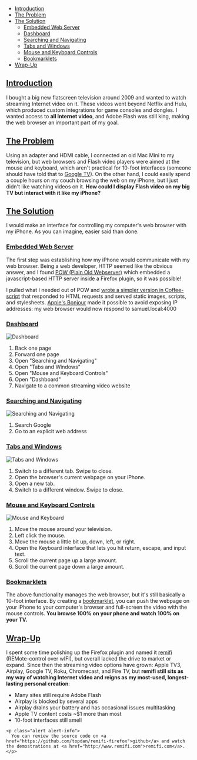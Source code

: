 * [Introduction](#introduction)
* [The Problem](#the-problem)
* [The Solution](#the-solution)
  * [Embedded Web Server](#embedded-web-server)
  * [Dashboard](#dashboard)
  * [Searching and Navigating](#searching-and-navigating)
  * [Tabs and Windows](#tabs-and-windows)
  * [Mouse and Keyboard Controls](#mouse-and-keyboard)
  * [Bookmarklets](#bookmarklets)
* [Wrap-Up](#wrap-up)

## [Introduction](#introduction)

I bought a big new flatscreen television around 2009 and wanted to watch streaming Internet video on it. These videos went beyond Netflix and Hulu, which produced custom integrations for game consoles and dongles. I wanted access to __all Internet video__, and Adobe Flash was still king, making the web browser an important part of my goal.

## [The Problem](#the-problem)

Using an adapter and HDMI cable, I connected an old Mac Mini to my television, but web browsers and Flash video players were aimed at the mouse and keyboard, which aren't practical for 10-foot interfaces (someone should have told that to [Google TV](http://en.wikipedia.org/wiki/Google_TV)). On the other hand, I could easily spend a couple hours on my couch browsing the web on my iPhone, but I just didn't like watching videos on it. __How could I display Flash video on my big TV but interact with it like my iPhone?__

## [The Solution](#the-solution)

I would make an interface for controlling my computer's web browser with my iPhone. As you can imagine, easier said than done.

### [Embedded Web Server](#embedded-web-server)

The first step was establishing how my iPhone would communicate with my web browser. Being a web developer, HTTP seemed like the obvious answer, and I found [POW (Plain Old Webserver)](https://addons.mozilla.org/en-US/firefox/addon/pow-plain-old-webserver/) which embedded a javascript-based HTTP server inside a Firefox plugin, so it was possible!

I pulled what I needed out of POW and [wrote a simpler version in Coffee-script](https://github.com/topdan/remifi-firefox/blob/master/content.coffee/remifi/firefox/server.coffee) that responded to HTML requests and served static images, scripts, and stylesheets. [Apple's Bonjour](http://en.wikipedia.org/wiki/Bonjour_%28software%29) made it possible to avoid exposing IP addresses: my web browser would now respond to samuel.local:4000

### [Dashboard](#dashboard)

![Dashboard](dashboard.jpg)

1. Back one page
2. Forward one page
3. Open "Searching and Navigating"
4. Open "Tabs and Windows"
5. Open "Mouse and Keyboard Controls"
6. Open "Dashboard"
7. Navigate to a common streaming video website

### [Searching and Navigating](#searching-and-navigating)

![Searching and Navigating](searching-and-navigating.jpg)

1. Search Google
2. Go to an explicit web address

### [Tabs and Windows](#tabs-and-windows)

![Tabs and Windows](tabs-and-windows.jpg)

1. Switch to a different tab. Swipe to close.
2. Open the browser's current webpage on your iPhone.
3. Open a new tab.
4. Switch to a different window. Swipe to close.

### [Mouse and Keyboard Controls](#mouse-and-keyboard)

![Mouse and Keyboard](mouse-and-keyboard.jpg)

1. Move the mouse around your television.
2. Left click the mouse.
3. Move the mouse a little bit up, down, left, or right.
4. Open the Keyboard interface that lets you hit return, escape, and input text.
5. Scroll the current page up a large amount.
6. Scroll the current page down a large amount.

### [Bookmarklets](#bookmarklets)

The above functionality manages the web browser, but it's still basically a 10-foot interface. By creating a [bookmarklet](http://en.wikipedia.org/wiki/Bookmarklet), you can push the webpage on your iPhone to your computer's browser and full-screen the video with the mouse controls. __You browse 100% on your phone and watch 100% on your TV.__

## [Wrap-Up](#wrap-up)

I spent some time polishing up the Firefox plugin and named it [remifi](http://www.remifi.com) (REMote-control over wIFI), but overall lacked the drive to market or expand. Since then the streaming video options have grown: Apple TV3, Airplay, Google TV, Roku, Chromecast, and Fire TV, but __remifi still sits as my way of watching Internet video and reigns as my most-used, longest-lasting personal creation__:

* Many sites still require Adobe Flash
* Airplay is blocked by several apps
* Airplay drains your battery and has occasional issues multitasking
* Apple TV content costs ~$1 more than most
* 10-foot interfaces still smell

```raw
<p class="alert alert-info">
  You can review the source code on <a href="https://github.com/topdan/remifi-firefox">github</a> and watch the demostrations at <a href="http://www.remifi.com">remifi.com</a>.
</p>
```
